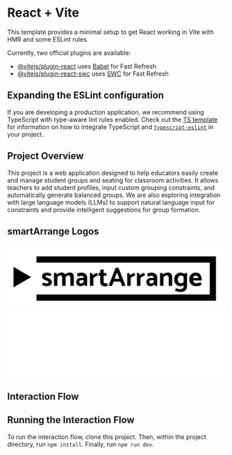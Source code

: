 # React + Vite

This template provides a minimal setup to get React working in Vite with HMR and some ESLint rules.

Currently, two official plugins are available:

- [@vitejs/plugin-react](https://github.com/vitejs/vite-plugin-react/blob/main/packages/plugin-react) uses [Babel](https://babeljs.io/) for Fast Refresh
- [@vitejs/plugin-react-swc](https://github.com/vitejs/vite-plugin-react/blob/main/packages/plugin-react-swc) uses [SWC](https://swc.rs/) for Fast Refresh

## Expanding the ESLint configuration

If you are developing a production application, we recommend using TypeScript with type-aware lint rules enabled. Check out the [TS template](https://github.com/vitejs/vite/tree/main/packages/create-vite/template-react-ts) for information on how to integrate TypeScript and [`typescript-eslint`](https://typescript-eslint.io) in your project.

## Project Overview

This project is a web application designed to help educators easily create and manage student groups and seating for classroom activities. It allows teachers to add student profiles, input custom grouping constraints, and automatically generate balanced groups. We are also exploring integration with large language models (LLMs) to support natural language input for constraints and provide intelligent suggestions for group formation.

## smartArrange Logos
![black_logo](https://github.com/veryboi/seating/blob/main/black_logo.png)
![white_logo](https://github.com/veryboi/seating/blob/main/white_logo.png)

## Interaction Flow

## Running the Interaction Flow
To run the interaction flow, clone this project. Then, within the project directory, run `npm install`. Finally, run `npm run dev`. 
